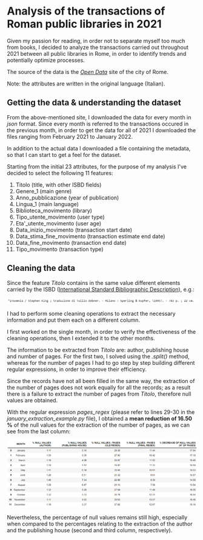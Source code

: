 # Analysis of the transactions of Roman public libraries in 2021
Given my passion for reading, in order not to separate myself too much from books, I decided to analyze the transactions carried out
throughout 2021 between all public libraries in Rome, in order to identify trends and potentially optimize processes.

The source of the data is the [_Open Data_](https://dati.comune.roma.it/catalog/dataset/d146) site of the city of Rome.

Note: the attributes are written in the original language (Italian).

## Getting the data & understanding the dataset
From the above-mentioned site, I downloaded the data for every month in _json_ format. Since every month is referred to the transactions occured in the previous month, in order to get the data for all of 2021 I downloaded the files ranging from February 2021 to January 2022.

In addition to the actual data I downloaded a file containing the metadata, so that I can start to get a feel for the dataset.

Starting from the initial 23 attributes, for the purpose of my analysis I've decided to select the following 11 features:
1) Titolo (title, with other ISBD fields)
2) Genere_1 (main genre)
3) Anno_pubblicazione (year of publication)
4) Lingua_1 (main language)
5) Biblioteca_movimento (library)
6) Tipo_utente_movimento (user type)
7) Eta'_utente_movimento (user age)
8) Data_inizio_movimento (transaction start date)
9) Data_stima_fine_movimento (transaction estimate end date)
10) Data_fine_movimento (transaction end date)
11) Tipo_movimento (transaction type)

## Cleaning the data
Since the feature _Titolo_ contains in the same value different elements carried by the ISBD ([International Standard Bibliographic Description](https://en.wikipedia.org/wiki/International_Standard_Bibliographic_Description)), e.g.: 

![](/ISBD.png)

I had to perform some cleaning operations to extract the necessary information and put them each on a different column. 

I first worked on the single month, in order to verify the effectiveness of the cleaning operations, then I extended it to the other months.

The information to be extracted from _Titolo_ are: author, publishing house and number of pages. For the first two, I solved using the _.split()_ method,
whereas for the number of pages I had to go step by step building different regular expressions, in order to improve their efficiency.

Since the records have not all been filled in the same way, the extraction of the number of pages does not work equally for all the records; 
as a result there is a failure to extract the number of pages from _Titolo_, therefore null values are obtained.

With the regular expression _pages_regex_ (please refer to lines 29-30 in the _january_extraction_example.py_ file), I obtained a __mean reduction of 16.50 %__ of the null values for the extraction of the number of pages, as we can see from the last column:

![](/decrease_percentage.png)

Nevertheless, the percentage of null values remains still high, especially when compared to the percentages relating to the extraction of the author and the publishing house (second and third column, respectively). 
